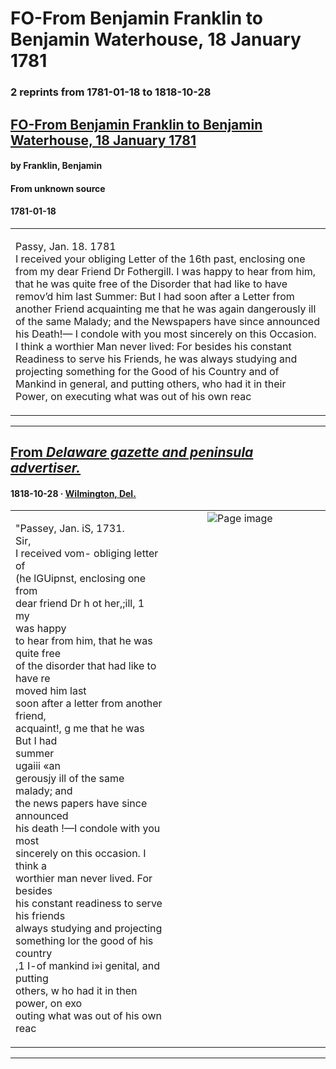 
# FO-From Benjamin Franklin to Benjamin Waterhouse, 18 January 1781

### 2 reprints from 1781-01-18 to 1818-10-28

## [FO-From Benjamin Franklin to Benjamin Waterhouse, 18 January 1781](https://founders.archives.gov/documents/Franklin/01-34-02-0206)

#### by Franklin, Benjamin

#### From unknown source

#### 1781-01-18

<table style="width: 100%;"><tr><td style="width: 50%">

  
Passy, Jan. 18. 1781  
I received your obliging Letter of the 16th past, enclosing one from my dear Friend Dr Fothergill. I was happy to hear from him, that he was quite free of the Disorder that had like to have remov’d him last Summer: But I had soon after a Letter from another Friend acquainting me that he was again dangerously ill of the same Malady; and the Newspapers have since announced his Death!— I condole with you most sincerely on this Occasion. I think a worthier Man never lived: For besides his constant Readiness to serve his Friends, he was always studying and projecting something for the Good of his Country and of Mankind in general, and putting others, who had it in their Power, on executing what was out of his own reac
</td></tr></table>

---

## [From _Delaware gazette and peninsula advertiser._](https://chroniclingamerica.loc.gov/lccn/sn82014384/1818-10-28/ed-1/seq-2)

#### 1818-10-28 &middot; [Wilmington, Del.](http://dbpedia.org/resource/Wilmington%2C_Delaware)

<table style="width: 100%;"><tr><td style="width: 50%">

  
&quot;Passey, Jan. iS, 1731.  
Sir,  
I received vom- obliging letter of  
(he lGUipnst, enclosing one from  
dear friend Dr h ot her,;ill, 1  
my  
was happy  
to hear from him, that he was quite free  
of the disorder that had like to have re­  
moved him last  
soon after a letter from another friend,  
acquaint!, g me that he was  
But I had  
summer  
ugaiii «an­  
gerousjy ill of the same malady; and  
the news papers have since announced  
his death !—I condole with you most  
sincerely on this occasion. I think a  
worthier man never lived. For besides  
his constant readiness to serve his friends  
always studying and projecting  
something lor the good of his country  
,1 I-of mankind i»i genital, and putting  
others, w ho had it in then power, on exo  
outing what was out of his own reac
</td><td style="width: 50%; max-height: 75%; margin: auto; display: block;">
<img alt="Page image" src="https://chroniclingamerica.loc.gov/iiif/2/deu_kedavra_ver01%2Fdata%2Fsn82014384%2F00271740232%2F1818102801%2F0418.jp2/pct:76.239224,80.649718,16.648707,13.188559/!600,600/0/default.jpg"/>
</td>
</tr></table>

---

